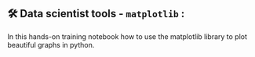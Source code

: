 ## 🛠️   Data scientist tools - `matplotlib` :
In this hands-on training notebook how to use the matplotlib library to plot beautiful graphs in python.
